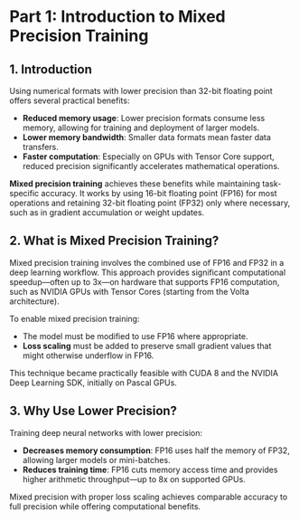 # Part 1: Introduction to Mixed Precision Training

## 1. Introduction

Using numerical formats with lower precision than 32-bit floating point offers several practical benefits:

- **Reduced memory usage**: Lower precision formats consume less memory, allowing for training and deployment of larger models.
- **Lower memory bandwidth**: Smaller data formats mean faster data transfers.
- **Faster computation**: Especially on GPUs with Tensor Core support, reduced precision significantly accelerates mathematical operations.

**Mixed precision training** achieves these benefits while maintaining task-specific accuracy. It works by using 16-bit floating point (FP16) for most operations and retaining 32-bit floating point (FP32) only where necessary, such as in gradient accumulation or weight updates.

## 2. What is Mixed Precision Training?

Mixed precision training involves the combined use of FP16 and FP32 in a deep learning workflow. This approach provides significant computational speedup—often up to 3x—on hardware that supports FP16 computation, such as NVIDIA GPUs with Tensor Cores (starting from the Volta architecture).

To enable mixed precision training:

- The model must be modified to use FP16 where appropriate.
- **Loss scaling** must be added to preserve small gradient values that might otherwise underflow in FP16.

This technique became practically feasible with CUDA 8 and the NVIDIA Deep Learning SDK, initially on Pascal GPUs.

## 3. Why Use Lower Precision?

Training deep neural networks with lower precision:

- **Decreases memory consumption**: FP16 uses half the memory of FP32, allowing larger models or mini-batches.
- **Reduces training time**: FP16 cuts memory access time and provides higher arithmetic throughput—up to 8x on supported GPUs.

Mixed precision with proper loss scaling achieves comparable accuracy to full precision while offering computational benefits.
